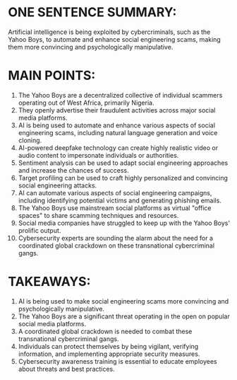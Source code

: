 # ONE SENTENCE SUMMARY:
Artificial intelligence is being exploited by cybercriminals, such as the Yahoo Boys, to automate and enhance social engineering scams, making them more convincing and psychologically manipulative.

# MAIN POINTS:

1. The Yahoo Boys are a decentralized collective of individual scammers operating out of West Africa, primarily Nigeria.
2. They openly advertise their fraudulent activities across major social media platforms.
3. AI is being used to automate and enhance various aspects of social engineering scams, including natural language generation and voice cloning.
4. AI-powered deepfake technology can create highly realistic video or audio content to impersonate individuals or authorities.
5. Sentiment analysis can be used to adapt social engineering approaches and increase the chances of success.
6. Target profiling can be used to craft highly personalized and convincing social engineering attacks.
7. AI can automate various aspects of social engineering campaigns, including identifying potential victims and generating phishing emails.
8. The Yahoo Boys use mainstream social platforms as virtual "office spaces" to share scamming techniques and resources.
9. Social media companies have struggled to keep up with the Yahoo Boys' prolific output.
10. Cybersecurity experts are sounding the alarm about the need for a coordinated global crackdown on these transnational cybercriminal gangs.

# TAKEAWAYS:

1. AI is being used to make social engineering scams more convincing and psychologically manipulative.
2. The Yahoo Boys are a significant threat operating in the open on popular social media platforms.
3. A coordinated global crackdown is needed to combat these transnational cybercriminal gangs.
4. Individuals can protect themselves by being vigilant, verifying information, and implementing appropriate security measures.
5. Cybersecurity awareness training is essential to educate employees about threats and best practices.
